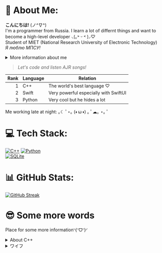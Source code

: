 # 💫 About Me:
**こんにちは!** (ノ^∇^)
<br>I'm a programmer from Russia. I learn a lot of differnt things and want to become a high-level developer ⸜(｡˃ ᵕ ˂ )⸝♡
<br>Student of MIET (National Research University of Electronic Technology)
<br>_Я люблю МПСУ!_

<details>
<summary>More information about me</summary>
  
+ 🙋‍♂️ Full name: Daniil Gurchin-Sychev (Даниил Гурчин-Сычёв)
+ 🎂 Birth date: 19th of April
  + Age: 18 years
+ 🗣️ Languages:
  + Native: Russian
  + Others: English (about B1-level) and Japanese (less than N5-level)
+ 🧑‍💻 My computers:
  + 🖥️ Desktop: GurWorkingHouse (AMD Ryzen 7 8700F / Nvidia RTX 4060 / 1tb / 32gb / Windows 11)
  + 💻 Laptops: personal MacBook Air 2020 (M1 / 8-core graphics / 512gb / 8gb / macOS 15 - Sequoia) and GurBook (Intel Core i7 / Nvidia / 512gb / 28gb / Windows 11)
  + 📟 Single-board: Raspbery Pi 4 Model B (Quad-core Cortex-A72 / / / 4gb / Ubuntu)
+ ❤️ My interests/hobbies:
  + 🎮 Games: The Legend of Zelda series, Animal Crossing: New Horisons, Zenless Zone Zero and Tetris 99
  + 📸 Photography: using tele-leans (77mm and more)
  + 🏢 Companies: Apple, DJI and Nintendo
  + 🎶 Music generes: hip-hop, phonk and j-pop
  + 🎵 Music artists: AJR and Hensonn
  + ⛩️ Cultures: Russian and Japanese

</details>

> _Let's code and listen AJR songs!_

| Rank | Language      | Relation                               |
|-----:|---------------|----------------------------------------|
|     1| C++           | The world's best language ♡            |
|     2| Swift         | Very powerful especially with SwiftUI  |
|     3| Python        | Very cool but he hides a lot           |

Me working late at night: ｡☾ ﾟ⋆｡ (◐ω◑) ｡ ﾟ☁︎｡ ⋆｡ ﾟ

# 💻 Tech Stack:
<a href="https://isocpp.org/">![C++](https://img.shields.io/badge/c++-%2300599C.svg?style=for-the-badge&logo=c%2B%2B&logoColor=white)</a>
<a href="https://www.python.org/">![Python](https://img.shields.io/badge/python-3670A0?style=for-the-badge&logo=python&logoColor=ffdd54)</a>
<br><a href="https://www.mysql.com/">![SQLite](https://img.shields.io/badge/mysql-4479A1.svg?style=for-the-badge&logo=mysql&logoColor=white)</a>

<!--<a href="https://www.swift.org/">![Swift](https://img.shields.io/badge/swift-F54A2A?style=for-the-badge&logo=swift&logoColor=white)</a>-->
<!-- ![C++](https://img.shields.io/badge/c++-%2300599C.svg?style=for-the-badge&logo=c%2B%2B&logoColor=white) ![Swift](https://img.shields.io/badge/swift-F54A2A?style=for-the-badge&logo=swift&logoColor=white) 
![Python](https://img.shields.io/badge/python-3670A0?style=for-the-badge&logo=python&logoColor=ffdd54)<br>![SQLite](https://img.shields.io/badge/sqlite-%2307405e.svg?style=for-the-badge&logo=sqlite&logoColor=white) -->

# 📊 GitHub Stats:
[![GitHub Streak](https://streak-stats.demolab.com?user=GurSych&theme=git-dark&hide_border=true&date_format=j%20M%5B%20Y%5D)](https://git.io/streak-stats)

# 😎 Some more words
Place for some more information◝(ᵔᗜᵔ)◜

<details>
<summary>About C++</summary>
My C++ code style is like code below
  
```cpp
#include <iostream>
#include <string>

namespace gtd {
    class Speaker {
    public:
        Speaker(const std::string& name) : _name{name} {}
        Speaker(const std::string& name, const std::string& lang) : _name{name}, _lang{lang} {}
        void hello(const std::string& str) const noexcept {
            std::cout << "Hello " << str << "! Nice to meet you ^^" << std::endl;
        }
        void about() const noexcept {
            std::cout << "I'm " << _name;
            if(!_lang.empty()) std::cout << ", a " << _lang << " programmer";
            std::cout << " =)" << std::endl;
        }
    private:
        std::string _name{};
        std::string _lang{};
    };
}

int main() {
    gtd::Speaker speaker{"Dany","C++"};
    speaker.hello("GitHub");
    speaker.about();
    return 0;
}
```
</details>

<details>
<summary>ワイフ</summary>
<img src="purah.jpg" alt="Purah">
</details>
